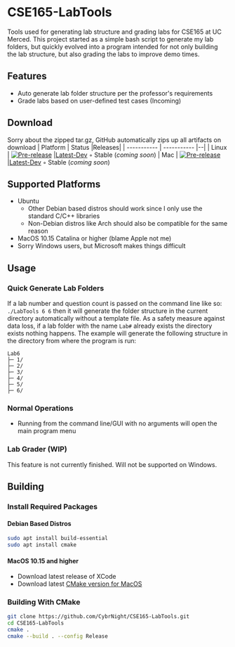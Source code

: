 




# CSE165-LabTools

Tools used for generating lab structure and grading labs for CSE165 at UC Merced. This project started as a simple bash script to generate my lab folders, but quickly evolved into a program intended for not only building the lab structure, but also grading the labs to improve demo times. 

## Features
 - Auto generate lab folder structure per the professor's requirements
 - Grade labs based on user-defined test cases (Incoming)

## Download
Sorry about the zipped tar.gz, GitHub automatically zips up all artifacts on download
| Platform      | Status |Releases|
| ----------- | ----------- |--|
| Linux      | [![Pre-release](https://github.com/CybrNight/CSE165-LabTools/actions/workflows/bleeding_edge.yml/badge.svg)](https://github.com/CybrNight/CSE165-LabTools/actions/workflows/bleeding_edge.yml)      |[Latest-Dev](https://nightly.link/CybrNight/CSE165-LabTools/workflows/bleeding_edge/master/LabTools-Ubuntu.zip) ◦ Stable (*coming soon*)
| Mac   | [![Pre-release](https://github.com/CybrNight/CSE165-LabTools/actions/workflows/bleeding_edge.yml/badge.svg)](https://github.com/CybrNight/CSE165-LabTools/actions/workflows/bleeding_edge.yml)        |[Latest-Dev](https://nightly.link/CybrNight/CSE165-LabTools/workflows/bleeding_edge/master/LabTools-Mac.zip) ◦ Stable (*coming soon*)

## Supported Platforms
- Ubuntu
	- Other Debian based distros should work since I only use the standard C/C++ libraries
	- Non-Debian distros like Arch should also be compatible for the same reason
- MacOS 10.15 Catalina or higher (blame Apple not me)
- Sorry Windows users, but Microsoft makes things difficult

## Usage

### Quick Generate Lab Folders
If a lab number and question count is passed on the command line like so: `./LabTools 6 6` then it will generate the folder structure in the current directory automatically without a template file. As a safety measure against data loss, if a lab folder with the name `Lab#` already exists the directory exists nothing happens.
The example will generate the following structure in the directory from where the program is run:
```
Lab6
├─ 1/
├─ 2/
├─ 3/
├─ 4/
├─ 5/
├─ 6/
```
### Normal Operations
- Running from the command line/GUI with no arguments will open the main program menu

### Lab Grader (WIP)
This feature is not currently finished. Will not be supported on Windows. 

## Building

### Install Required Packages
#### Debian Based Distros
```bash
sudo apt install build-essential
sudo apt install cmake
```
#### MacOS 10.15 and higher

 - Download latest release of XCode
 - Download latest [CMake version for MacOS](https://cmake.org/install/)

### Building With CMake
```bash
git clone https://github.com/CybrNight/CSE165-LabTools.git
cd CSE165-LabTools
cmake .
cmake --build . --config Release
```
